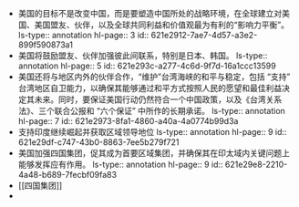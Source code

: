 - 美国的目标不是改变中国，而是要塑造中国所处的战略环境，在全球建立对美国、美国盟友、伙伴，以及全球共同利益和价值观最为有利的“影响力平衡”。
  ls-type:: annotation
  hl-page:: 3
  id:: 621e2912-7ae7-4d57-a3e2-899f590873a1
- 美国将鼓励盟友、伙伴加强彼此间联系，特别是日本、韩国。
  ls-type:: annotation
  hl-page:: 5
  id:: 621e293c-a277-4c6d-9f7d-16a1ccc13599
- 美国还将与地区内外的伙伴合作，“维护”台湾海峡的和平与稳定，包括 “支持” 台湾地区自卫能力，以确保其能够通过和平方式按照人⺠的愿望和最佳利益决定其未来。同时，要保证美国行动仍然符合一个中国政策，以及《台湾关系法》、三个联合公报和 “六个保证” 中所作的⻓期承诺。
  ls-type:: annotation
  hl-page:: 7
  id:: 621e2973-8fa1-4860-a40a-4a0774b99d3a
- 支持印度继续崛起并获取区域领导地位
  ls-type:: annotation
  hl-page:: 9
  id:: 621e29df-c747-43b0-8863-7ee5b279f721
- 美国加强四国集团，促其成为首要区域集团，并确保其在印太域内关键问题上能够发挥应有作用。
  ls-type:: annotation
  hl-page:: 9
  id:: 621e29e8-2210-4a48-b689-7fecbf09fa83
- [[四国集团]]
-
